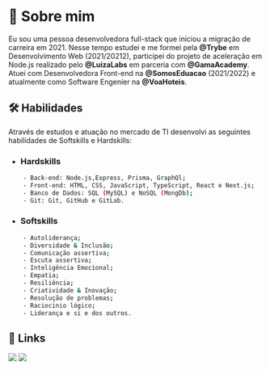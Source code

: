 


# 🚀 Sobre mim
Eu sou uma pessoa desenvolvedora full-stack que iniciou a migração de carreira em 2021. Nesse tempo estudei e me formei pela **@Trybe** em Desenvolvimento Web (2021/20212), participei do projeto de aceleração em Node.js realizado pelo **@LuizaLabs** em parceria com **@GamaAcademy**. Atuei com Desenvolvedora Front-end na **@SomosEduacao** (2021/2022) e atualmente como Software Engenier na **@VoaHoteis**. 


## 🛠 Habilidades

Através de estudos e atuação no mercado de TI desenvolvi as seguintes habilidades de Softskills e Hardskills:

  
- ### **Hardskills**

```bash
    - Back-end: Node.js,Express, Prisma, GraphQl;
    - Front-end: HTML, CSS, JavaScript, TypeScript, React e Next.js;
    - Banco de Dados: SQL (MySQL) e NoSQL (MongDb);
    - Git: Git, GitHub e GitLab.
``` 

- ### **Softskills**

```bash
    - Autoliderança;
    - Diversidade & Inclusão;
    - Comunicação assertiva;
    - Escuta assertiva;
    - Inteligência Emocional;
    - Empatia;
    - Resiliência;
    - Criatividade & Inovação;
    - Resolução de problemas;
    - Raciocinio lógico;
    - Liderança e si e dos outros.
```

## 🔗 Links

<div>
      <a href = "mailto:m.martinsdg@gmail.com"><img src="https://img.shields.io/badge/Gmail-D14836?style=for-the-badge&logo=gmail&logoColor=white" target="_blank"></a>
      <a href="https://www.linkedin.com/in/maria-baeta/" target="_blank"><img src="https://img.shields.io/badge/-LinkedIn-%230077B5?style=for-the-badge&logo=linkedin&logoColor=white" target="_blank"></a>   
</div>

